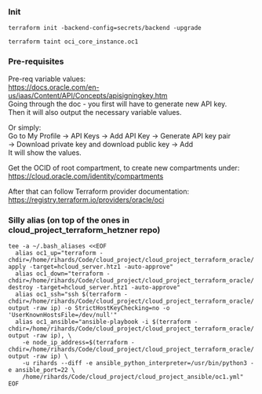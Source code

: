 ### Init
```
terraform init -backend-config=secrets/backend -upgrade

terraform taint oci_core_instance.oc1
```

### Pre-requisites
Pre-req variable values:  
https://docs.oracle.com/en-us/iaas/Content/API/Concepts/apisigningkey.htm  
Going through the doc - you first will have to generate new API key.  
Then it will also output the necessary variable values.  

Or simply:  
Go to My Profile -> API Keys -> Add API Key -> Generate API key pair  
-> Download private key and download public key -> Add  
It will show the values.

Get the OCID of root compartment, to create new compartments under:
https://cloud.oracle.com/identity/compartments

After that can follow Terraform provider documentation:  
https://registry.terraform.io/providers/oracle/oci

### Silly alias (on top of the ones in cloud_project_terraform_hetzner repo)
```
tee -a ~/.bash_aliases <<EOF
  alias oc1_up="terraform -chdir=/home/rihards/Code/cloud_project/cloud_project_terraform_oracle/ apply -target=hcloud_server.htz1 -auto-approve"
  alias oc1_down="terraform -chdir=/home/rihards/Code/cloud_project/cloud_project_terraform_oracle/ destroy -target=hcloud_server.htz1 -auto-approve"
  alias oc1_ssh="ssh $(terraform -chdir=/home/rihards/Code/cloud_project/cloud_project_terraform_oracle/ output -raw ip) -o StrictHostKeyChecking=no -o 'UserKnownHostsFile=/dev/null'"
  alias oc1_ansible="ansible-playbook -i $(terraform -chdir=/home/rihards/Code/cloud_project/cloud_project_terraform_oracle/ output -raw ip), \
    -e node_ip_address=$(terraform -chdir=/home/rihards/Code/cloud_project/cloud_project_terraform_oracle/ output -raw ip) \
    -u rihards --diff -e ansible_python_interpreter=/usr/bin/python3 -e ansible_port=22 \
    /home/rihards/Code/cloud_project/cloud_project_ansible/oc1.yml"
EOF
```
